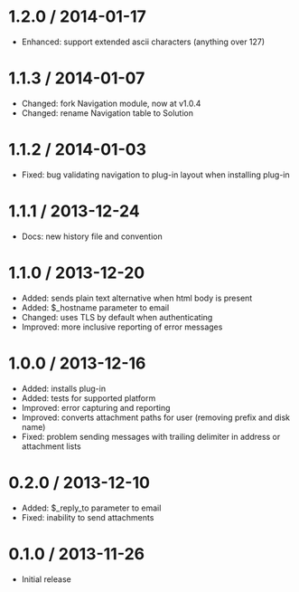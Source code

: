 1.2.0 / 2014-01-17
==================
- Enhanced: support extended ascii characters (anything over 127)

1.1.3 / 2014-01-07
==================
- Changed: fork Navigation module, now at v1.0.4
- Changed: rename Navigation table to Solution

1.1.2 / 2014-01-03
==================
- Fixed: bug validating navigation to plug-in layout when installing plug-in

1.1.1 / 2013-12-24
==================
- Docs:  new history file and convention

1.1.0 / 2013-12-20
==================
- Added:  sends plain text alternative when html body is present
- Added:  $_hostname parameter to email
- Changed:  uses TLS by default when authenticating
- Improved:  more inclusive reporting of error messages

1.0.0 / 2013-12-16
==================
- Added:  installs plug-in
- Added:  tests for supported platform
- Improved:  error capturing and reporting
- Improved:  converts attachment paths for user (removing prefix and disk name)
- Fixed:  problem sending messages with trailing delimiter in address or attachment lists

0.2.0 / 2013-12-10
==================
- Added:  $_reply_to parameter to email
- Fixed:  inability to send attachments

0.1.0 / 2013-11-26
==================
- Initial release